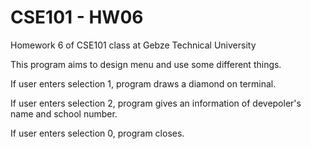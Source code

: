 # CSE101 - HW06
Homework 6 of CSE101 class at Gebze Technical University

This program aims to design menu and use some different things.

If user enters selection 1, program draws a diamond on terminal.

If user enters selection 2, program gives an information of devepoler's name and school number.

If user enters selection 0, program closes.
